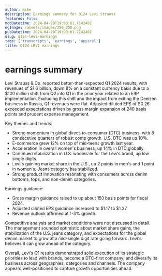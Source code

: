 ```yaml
---
author: mike
description: Earnings summary for Q124 Levi Strauss  
featured: False
modDatetime: 2024-04-28T19:03:01.714240Z
ogImage: /assets/images/250_250.png
pubDatetime: 2024-04-28T19:03:01.714240Z
slug: q124-levi-earnings
tags: ['transcripts', 'earnings', 'apparel']
title: Q124 LEVI earnings
---
```


# earnings summary

Levi Strauss & Co. reported better-than-expected Q1 2024 results, with revenues of $1.6 billion, down 8% on a constant currency basis due to a $100 million shift from Q2 into Q1 in the prior year related to an ERP implementation. Excluding this shift and the impact from exiting the Denizen business in Russia, Q1 revenues were flat. Adjusted diluted EPS of $0.26 exceeded expectations driven by gross margin expansion of 240 basis points and prudent expense management.

Key themes and trends:
- Strong momentum in global direct-to-consumer (DTC) business, with 8 consecutive quarters of robust comp growth. U.S. DTC was up 10%.
- E-commerce grew 12% on top of mid-teens growth last year. 
- Acceleration in overall women's business, up 14% in DTC globally.
- Continued stabilization in U.S. wholesale for the Levi's brand, up low single digits.
- Levi's gaining market share in the U.S., up 2 points in men's and 1 point in women's. Jeans category has stabilized.
- Strong product innovation resonating with consumers across denim bottoms, tops, and non-denim categories.

Earnings guidance:
- Gross margin guidance raised to up about 150 basis points for fiscal 2024.
- Adjusted diluted EPS guidance increased to $1.17 to $1.27.
- Revenue outlook affirmed at 1-3% growth.

Competitive analysis and market conditions were not discussed in detail. The management sounded optimistic about market share gains, the stabilization of the U.S. jeans category, and expectations for the global denim market to grow at a mid-single digit rate going forward. Levi's believes it can grow ahead of the category.

Overall, Levi's Q1 results demonstrated solid execution of its strategic priorities to lead with brands, become a DTC-first company, and diversify its business across geographies, categories and channels. The company appears well-positioned to capture growth opportunities ahead.
